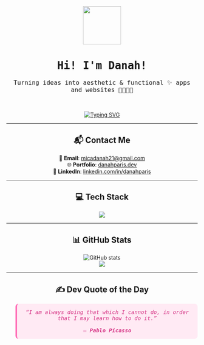 <div align="center">

  <img src="https://media.giphy.com/media/du3J3cXyzhj75IOgvA/giphy.gif" width="100" />

  <h1 style="font-family: 'Fira Code', monospace;">Hi! I'm Danah!</h1>
  <p style="font-family: 'Fira Code', monospace; font-size: 16px;">
    Turning ideas into aesthetic & functional ✨ apps and websites 🎨👩🏻‍💻
  </p>

  <br />

 [![Typing SVG](https://readme-typing-svg.demolab.com?font=Fira+Code&size=22&duration=3000&pause=1000&color=FFB6C1&center=true&vCenter=true&width=435&lines=Software+Engineer+from+PH!;I+love+building+web+%26+mobile+apps+💻;React+%7C+Java%7C+MySQL+%7C+NodeJS+%F0%9F%93%90)](https://git.io/typing-svg)

</div>

---

<div align="center">

  ## 📬 Contact Me  
  💌 **Email**: micadanah21@gmail.com  
  🌐 **Portfolio**: [danahparis.dev](https://danahparis-portfolio.netlify.app/)  
  💼 **LinkedIn**: [linkedin.com/in/danahparis](https://www.linkedin.com/in/mica-danah-paris-374a10289/)  

</div>

---

<div align="center">

  ## 💻 Tech Stack  
  <img src="https://skillicons.dev/icons?i=html,css,js,react,java,nodejs,mysql,figma,flutter,dart,firebase,git,github,vscode" />

</div>

---

<div align="center">

  ## 📊 GitHub Stats  

  <img src="https://github-readme-stats.vercel.app/api?username=danahparis21&show_icons=true&theme=tokyonight" alt="GitHub stats" />
  <br />
  <img src="https://github-readme-stats.vercel.app/api/top-langs/?username=danahparis21&layout=compact&theme=tokyonight" />

</div>

---

<div align="center">

  ## ✍️ Dev Quote of the Day  

  <blockquote style="background: #ffeaf4; border-left: 4px solid #ff69b4; padding: 1em; font-style: italic; border-radius: 8px; color: #d63384; font-family: 'Fira Code', monospace;">
    “I am always doing that which I cannot do, in order that I may learn how to do it.”  
    <br><br>
    — <strong>Pablo Picasso</strong>
  </blockquote>

</div>
